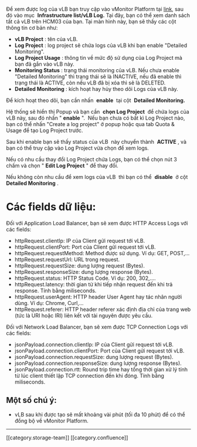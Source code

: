 Để xem được log của vLB bạn truy cập vào vMonitor Platform tại [link](https://hcm-3.console.vngcloud.vn/vmonitor), sau đó vào mục  **Infrastructure list/vLB Log.** Tại đây, bạn có thể xem danh sách tất cả vLB trên HCM03 của bạn. Tại màn hình này, bạn sẽ thấy các cột thông tin cơ bản như:


*  **vLB Project** : tên của vLB.
*  **Log Project** : log project sẽ chứa logs của vLB khi bạn enable "Detailed Monitoring".
*  **Log Project Usage** : thông tin về mức độ sử dụng của Log Project mà bạn đã gắn vào vLB này.
*  **Monitoring Status** : trạng thái monitoring của vLB. Nếu chưa enable "Detailed Monitoring" thì trạng thái sẽ là INACTIVE, nếu đã enable thì trạng thái là ACTIVE, còn nếu vLB đã bị xóa thì sẽ là DELETED.
*  **Detailed Monitoring** : kích hoạt hay hủy theo dõi Logs của vLB này.

Để kích hoạt theo dõi, bạn cần nhấn  **enable**  tại cột  **Detailed Monitoring.**  

Hệ thống sẽ hiển thị Popup và bạn cần  **chọn Log Project**  để chứa logs của vLB này, sau đó nhấn " **enable** ".  Nếu bạn chưa có bất kì Log Project nào, bạn có thể nhấn "Create a log project" ở popup hoặc qua tab Quota & Usage để tạo Log Project trước.

Sau khi enable bạn sẽ thấy status của vLB  này chuyển thành  **ACTIVE** , và bạn có thể truy cập vào Log Project vừa chọn để xem logs.

Nếu có nhu cầu thay đổi Log Project chứa Logs, bạn có thể chọn nút 3 chấm và chọn " **Edit Log Project** " để thay đổi.

Nếu không còn nhu cầu để xem logs của vLB  thì bạn có thể  **disable**  ở cột  **Detailed Monitoring** .


# Các fields dữ liệu:
Đối với Application Load Balancer, bạn sẽ xem được HTTP Access Logs với các fields:


* httpRequest.clientIp: IP của Client gửi request tới vLB.
* httpRequest.clientPort: Port của Client gửi request tới vLB.
* httpRequest.requestMethod: Method được sử dụng. Ví dụ: GET, POST,...
* httpRequest.requestUrl: URL trong request.
* httpRequest.requestSize: dung lượng request (Bytes).
* httpRequest.responseSize: dung lượng response (Bytes).
* httpRequest.status: HTTP Status Code. Ví dụ: 200, 302,....
* httpRequest.latency: thời gian từ khi tiếp nhận request đến khi trả response. Tính bằng miliseconds.
* httpRequest.userAgent: HTTP header User Agent hay tác nhân người dùng. Ví dụ: Chrome, Curl,...
* httpRequest.referer: HTTP header referer xác định địa chỉ của trang web (tức là URI hoặc IRI) liên kết với tài nguyên được yêu cầu.

Đối với Network Load Balancer, bạn sẽ xem được TCP Connection Logs với các fields:


* jsonPayload.connection.clientIp: IP của Client gửi request tới vLB.
* jsonPayload.connection.clientPort: Port của Client gửi request tới vLB.
* jsonPayload.connection.requestSize: dung lượng request (Bytes).
* jsonPayload.connection.responseSize: dung lượng response (Bytes).
* jsonPayload.connection.rtt: Round trip time hay tổng thời gian xử lý tính từ lúc client thiết lập TCP connection đến khi đóng. Tính bằng miliseconds.


## Một số chú ý:

* vLB sau khi được tạo sẽ mất khoảng vài phút (tối đa 10 phút) để có thể đồng bộ về vMonitor Platform.



*****

[[category.storage-team]] 
[[category.confluence]] 
